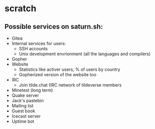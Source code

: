 # scratch

## Possible services on saturn.sh:
- Gitea
- Internal services for users: 
  - SSH accounts
  - Unix development envrionment (all the languages and compilers)
- Gopher
- Website
  - Statistics like activer users, % of users by country
  - Gopherized version of the website too
- IRC 
  - Join tilde.chat (IRC network of tildeverse members
- Minetest (long term)
- Quake server
- Jack's pastebin
- Mailing list
- Guest book
- Icecast server
- Uptime bot
